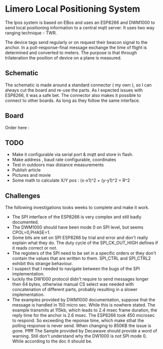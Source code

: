 # Limero Local Positioning System
The lpos system is based on EBos and uses an ESP8266 and DWM1000 to send local positioning information to a central mqtt server.
It uses two way ranging technique - TWR.

The device tags send regularly or on request their beacon signal to the anchor. In a poll-response-final message exchange the time of flight is determined and converted to meters. 
The purpose is that through trilateration the position of device on a plane is measured.

## Schematic
The schematic is made around a standard connector ( my own ), so I can always cut the board and re-use the parts. As I expected issues with ESP8266, it was a safe bet.
The connector also makes it possible to connect to other boards. As long as they follow the same interface.

## Board
Order here :



## TODO
- Make it configurable via serial port & mqtt and store in flash.
- Make address , baud rate configurable, coordinates  
- Test in outdoors max distance measurements
- Publish article
- Pictures and movie
- Some math to calculate X/Y pos : (x-x1)^2 + (y-y1)^2 = R^2


## Challenges
The following investigations tooks weeks to complete and make it work.

- The SPI interface of the ESP8266 is very complex and still badly documented. 
- The DWM1000 should have been mode 0 on SPI level, but seems CPOL=0,PHASE=1.
- Some bits are set on SPI ESP8266 by trial and error and don't really explain what they do. The duty cycle of the SPI_CK_OUT_HIGH defines if it reads correct or not. 
- The registers of the SPI need to be set in a specific orders or they don't contain the values that are written to them. SPI_CTRL and SPI_CTRL2 exhibit this strange behaviour.
- I suspect that I needed to navigate between the bugs of the SPI implementation.
- luckily the DW1000 protocol didn't require to send messages longer then 64 bytes, otherwise manual CS select was needed with concatenation of different parts, probably resulting in a slower implementation. 
- The examples provided by DWM1000 documentation, suppose that the message is handled in 150 micro sec. While this is nowhere stated. The example transmits at 115kb, which leads to 2.4 msec frame duration, the reply time for the anchor is 2.6 msec. The ESP8266 took 450 microsec to respond. So exceeding the reponse time, which make sthat the polling response is never send. When changing to 850KB the issue is gone. Pffff
The Sample provided by Decawave should provide a word of warning.
Still don't understand why the DW1000 is not SPI mode 0. While according to the doc it should be. 